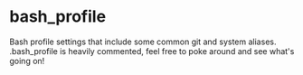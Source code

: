 # bash_profile
Bash profile settings that include some common git and system aliases. .bash_profile is heavily commented, feel free to poke around and see what's going on!
